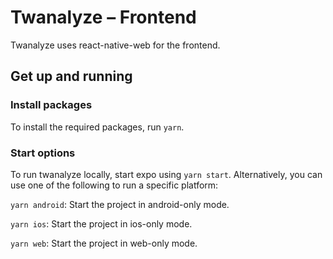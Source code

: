 # Twanalyze – Frontend

Twanalyze uses react-native-web for the frontend.

## Get up and running

### Install packages

To install the required packages, run `yarn`.

### Start options

To run twanalyze locally, start expo using `yarn start`. Alternatively, you can use one of the following to run a specific platform:

`yarn android`: Start the project in android-only mode.

`yarn ios`: Start the project in ios-only mode.

`yarn web`: Start the project in web-only mode.
